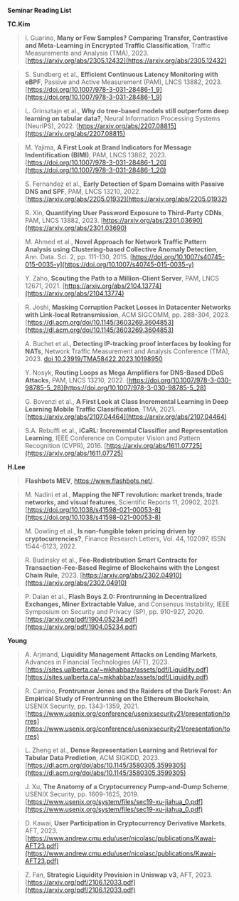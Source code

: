 **Seminar Reading List**

**TC.Kim**

>I. Guarino, __Many or Few Samples? Comparing Transfer, Contrastive and Meta-Learning in Encrypted Traffic Classification__, Traffic Measurements and Analysis (TMA), 2023. [https://arxiv.org/abs/2305.12432](https://arxiv.org/abs/2305.12432)

>S. Sundberg et al., __Efficient Continuous Latency Monitoring with eBPF__, Passive and Active Measurement (PAM), LNCS 13882, 2023. [https://doi.org/10.1007/978-3-031-28486-1_9](https://doi.org/10.1007/978-3-031-28486-1_9)

> L. Grinsztajn et al., __Why do tree-based models still outperform deep learning on tabular data?__, Neural Information Processing Systems (NeurIPS), 2022. [https://arxiv.org/abs/2207.08815](https://arxiv.org/abs/2207.08815)

>M. Yajima, __A First Look at Brand Indicators for Message Indentification (BIMI)__, PAM, LNCS 13882, 2023. [https://doi.org/10.1007/978-3-031-28486-1_20](https://doi.org/10.1007/978-3-031-28486-1_20)

>S. Fernandez et al., __Early Detection of Spam Domains with Passive DNS and SPF__, PAM, LNCS 13210, 2022. [https://arxiv.org/abs/2205.01932](https://arxiv.org/abs/2205.01932)

>R. Xin, __Quantifying User Password Exposure to Third-Party CDNs__, PAM, LNCS 13882, 2023. [https://arxiv.org/abs/2301.03690](https://arxiv.org/abs/2301.03690)

>M. Ahmed et al., __Novel Approach for Network Traffic Pattern Analysis using Clustering-based Collective Anomaly Detection__, Ann. Data. Sci. 2, pp. 111-130, 2015. [https://doi.org/10.1007/s40745-015-0035-y](https://doi.org/10.1007/s40745-015-0035-y)

>Y. Zaho, __Scouting the Path to a Million-Client Server__, PAM, LNCS 12671, 2021. [https://arxiv.org/abs/2104.13774](https://arxiv.org/abs/2104.13774)

>R. Joshi, __Masking Corruption Packet Losses in Datacenter Networks with Link-local Retransmission__, ACM SIGCOMM, pp. 288-304, 2023. [https://dl.acm.org/doi/10.1145/3603269.3604853](https://dl.acm.org/doi/10.1145/3603269.3604853) 

>A. Buchet et al., __Detecting IP-tracking proof interfaces by looking for NATs__, Network Traffic Measurement and Analysis Conference (TMA), 2023. [doi 10.23919/TMA58422.2023.10198950](https://ieeexplore.ieee.org/document/10198950)

>Y. Nosyk, __Routing Loops as Mega Amplifiers for DNS-Based DDoS Attacks__, PAM, LNCS 13210, 2022. [https://doi.org/10.1007/978-3-030-98785-5_28](https://doi.org/10.1007/978-3-030-98785-5_28)

>G. Bovenzi et al., __A First Look at Class Incremental Learning in Deep Learning Mobile Traffic Classification__, TMA, 2021. [https://arxiv.org/abs/2107.04464](https://arxiv.org/abs/2107.04464)

>S.A. Rebuffi et al., __iCaRL: Incremental Classifier and Representation Learning__, IEEE Conference on Computer Vision and Pattern Recognition (CVPR), 2016. [https://arxiv.org/abs/1611.07725](https://arxiv.org/abs/1611.07725)

**H.Lee**

>__Flashbots MEV__, https://www.flashbots.net/.

>M. Nadini et al., __Mapping the NFT revolution: market trends, trade networks, and visual features__, Scientific Reports 11, 20902, 2021. [https://doi.org/10.1038/s41598-021-00053-8](https://doi.org/10.1038/s41598-021-00053-8)

>M. Dowling et al., __Is non-fungible token pricing driven by cryptocurrencies?__, Finance Research Letters, Vol. 44, 102097, ISSN 1544-6123, 2022. [](https://doi.org/10.1016/j.frl.2021.102097)

>R. Budinsky et al., __Fee-Redistribution Smart Contracts for Transaction-Fee-Based Regime of Blockchains with the Longest Chain Rule__, 2023. [https://arxiv.org/abs/2302.04910](https://arxiv.org/abs/2302.04910)

>P. Daian et al., __Flash Boys 2.0: Frontrunning in Decentralized Exchanges, Miner Extractable Value__, and Consensus Instability, IEEE Symposium on Security and Privacy (SP), pp. 910-927, 2020. [https://arxiv.org/pdf/1904.05234.pdf](https://arxiv.org/pdf/1904.05234.pdf)


**Young**

> A. Arjmand, __Liquidity Management Attacks on Lending Markets__, Advances in Financial Technologies (AFT), 2023. [https://sites.ualberta.ca/~mkhabbaz/assets/pdf/Liquidity.pdf](https://sites.ualberta.ca/~mkhabbaz/assets/pdf/Liquidity.pdf)

> R. Camino, __Frontrunner Jones and the Raiders of the Dark Forest: An Empirical Study of Frontrunning on the Ethereum Blockchain__, USENIX Security, pp. 1343-1359, 2021. [https://www.usenix.org/conference/usenixsecurity21/presentation/torres](https://www.usenix.org/conference/usenixsecurity21/presentation/torres)

>L. Zheng et al., __Dense Representation Learning and Retrieval for Tabular Data Prediction__, ACM SIGKDD, 2023. [https://dl.acm.org/doi/abs/10.1145/3580305.3599305](https://dl.acm.org/doi/abs/10.1145/3580305.3599305)

>J. Xu, __The Anatomy of a Cryptocurrency Pump-and-Dump Scheme__, USENIX Security, pp. 1609-1625, 2019. [https://www.usenix.org/system/files/sec19-xu-jiahua_0.pdf](https://www.usenix.org/system/files/sec19-xu-jiahua_0.pdf)

>D. Kawai, __User Participation in Cryptocurrency Derivative Markets__, AFT, 2023. [https://www.andrew.cmu.edu/user/nicolasc/publications/Kawai-AFT23.pdf](https://www.andrew.cmu.edu/user/nicolasc/publications/Kawai-AFT23.pdf)

>Z. Fan, __Strategic Liquidity Provision in Uniswap v3__, AFT, 2023. [https://arxiv.org/pdf/2106.12033.pdf](https://arxiv.org/pdf/2106.12033.pdf)
